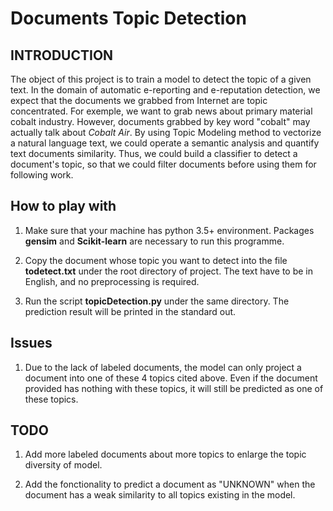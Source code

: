 # Documents Topic Detection

## INTRODUCTION

The object of this project is to train a model to detect the topic of a given text. In the domain of automatic e-reporting and e-reputation detection, we expect that the documents we grabbed from Internet are topic concentrated. For exemple, we want to grab news about primary material cobalt industry. However, documents grabbed by key word "cobalt" may actually talk about *Cobalt Air*.
By using Topic Modeling method to vectorize a natural language text, we could operate a semantic analysis and quantify text documents similarity. Thus, we could build a classifier to detect a document's topic, so that we could filter documents before using them for following work.


## How to play with

1. Make sure that your machine has python 3.5+ environment. Packages **gensim** and **Scikit-learn** are necessary to run this programme.

2. Copy the document whose topic you want to detect into the file **todetect.txt** under the root directory of project. The text have to be in English, and no preprocessing is required.

3. Run the script **topicDetection.py** under the same directory. The prediction result will be printed in the standard out.

## Issues

1. Due to the lack of labeled documents, the model can only project a document into one of these 4 topics cited above. Even if the document provided has nothing with these topics, it will still be predicted as one of these topics.

## TODO

1. Add more labeled documents about more topics to enlarge the topic diversity of model.

2. Add the fonctionality to predict a document as "UNKNOWN" when the document has a weak similarity to all topics existing in the model.
